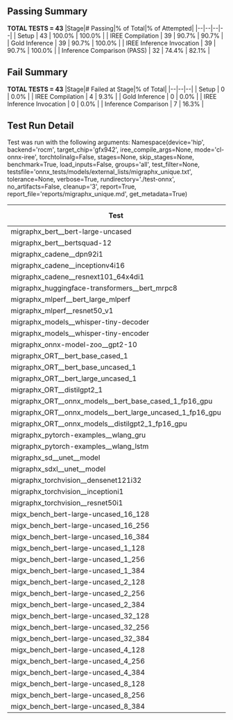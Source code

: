 ## Passing Summary

**TOTAL TESTS = 43**
|Stage|# Passing|% of Total|% of Attempted|
|--|--|--|--|
| Setup | 43 | 100.0% | 100.0% |
| IREE Compilation | 39 | 90.7% | 90.7% |
| Gold Inference | 39 | 90.7% | 100.0% |
| IREE Inference Invocation | 39 | 90.7% | 100.0% |
| Inference Comparison (PASS) | 32 | 74.4% | 82.1% |
## Fail Summary

**TOTAL TESTS = 43**
|Stage|# Failed at Stage|% of Total|
|--|--|--|
| Setup | 0 | 0.0% |
| IREE Compilation | 4 | 9.3% |
| Gold Inference | 0 | 0.0% |
| IREE Inference Invocation | 0 | 0.0% |
| Inference Comparison | 7 | 16.3% |
## Test Run Detail
Test was run with the following arguments:
Namespace(device='hip', backend='rocm', target_chip='gfx942', iree_compile_args=None, mode='cl-onnx-iree', torchtolinalg=False, stages=None, skip_stages=None, benchmark=True, load_inputs=False, groups='all', test_filter=None, testsfile='onnx_tests/models/external_lists/migraphx_unique.txt', tolerance=None, verbose=True, rundirectory='./test-onnx', no_artifacts=False, cleanup='3', report=True, report_file='reports/migraphx_unique.md', get_metadata=True)

| Test | Exit Status | Mean Benchmark Time (ms) | Notes |
|--|--|--|--|
| migraphx_bert__bert-large-uncased | PASS | 19.008410337322335 | |
| migraphx_bert__bertsquad-12 | compilation | None | |
| migraphx_cadene__dpn92i1 | PASS | 3.683625844864066 | |
| migraphx_cadene__inceptionv4i16 | PASS | 20.332310548318283 | |
| migraphx_cadene__resnext101_64x4di1 | PASS | 4.241066433612751 | |
| migraphx_huggingface-transformers__bert_mrpc8 | PASS | 7.018802420884714 | |
| migraphx_mlperf__bert_large_mlperf | PASS | 25.54070453998851 | |
| migraphx_mlperf__resnet50_v1 | Numerics | 14.053081203665998 | |
| migraphx_models__whisper-tiny-decoder | PASS | 46.07918563609322 | |
| migraphx_models__whisper-tiny-encoder | Numerics | 104.77385885037836 | |
| migraphx_onnx-model-zoo__gpt2-10 | compilation | None | |
| migraphx_ORT__bert_base_cased_1 | PASS | 122.55697771130751 | |
| migraphx_ORT__bert_base_uncased_1 | PASS | 123.90328043450911 | |
| migraphx_ORT__bert_large_uncased_1 | PASS | 537.9206261908014 | |
| migraphx_ORT__distilgpt2_1 | PASS | 68.74160474011053 | |
| migraphx_ORT__onnx_models__bert_base_cased_1_fp16_gpu | Numerics | 67.53819183601686 | |
| migraphx_ORT__onnx_models__bert_large_uncased_1_fp16_gpu | Numerics | 344.0633986610919 | |
| migraphx_ORT__onnx_models__distilgpt2_1_fp16_gpu | Numerics | 34.866783028599194 | |
| migraphx_pytorch-examples__wlang_gru | PASS | 16.711100637136646 | |
| migraphx_pytorch-examples__wlang_lstm | PASS | 9.161256806304058 | |
| migraphx_sd__unet__model | import_model | None | |
| migraphx_sdxl__unet__model | import_model | None | |
| migraphx_torchvision__densenet121i32 | PASS | 14.191442161488034 | |
| migraphx_torchvision__inceptioni1 | PASS | 3.1376132558255847 | |
| migraphx_torchvision__resnet50i1 | PASS | 2.0115212681894516 | |
| migx_bench_bert-large-uncased_16_128 | PASS | 26.452806602910528 | |
| migx_bench_bert-large-uncased_16_256 | PASS | 38.79780109316386 | |
| migx_bench_bert-large-uncased_16_384 | Numerics | 57.75093945622857 | |
| migx_bench_bert-large-uncased_1_128 | PASS | 12.184147133453807 | |
| migx_bench_bert-large-uncased_1_256 | PASS | 12.38618814250269 | |
| migx_bench_bert-large-uncased_1_384 | PASS | 18.901732947408885 | |
| migx_bench_bert-large-uncased_2_128 | PASS | 12.448592773926931 | |
| migx_bench_bert-large-uncased_2_256 | PASS | 19.025245112962686 | |
| migx_bench_bert-large-uncased_2_384 | PASS | 19.96776915731884 | |
| migx_bench_bert-large-uncased_32_128 | PASS | 37.620761787126725 | |
| migx_bench_bert-large-uncased_32_256 | PASS | 76.06812013934056 | |
| migx_bench_bert-large-uncased_32_384 | Numerics | 119.99387106496012 | |
| migx_bench_bert-large-uncased_4_128 | PASS | 19.21639028781404 | |
| migx_bench_bert-large-uncased_4_256 | PASS | 20.11610293051316 | |
| migx_bench_bert-large-uncased_4_384 | PASS | 23.485585876430076 | |
| migx_bench_bert-large-uncased_8_128 | PASS | 20.284673709067558 | |
| migx_bench_bert-large-uncased_8_256 | PASS | 27.05764190520709 | |
| migx_bench_bert-large-uncased_8_384 | PASS | 33.390482647403594 | |
